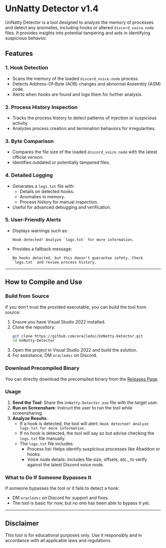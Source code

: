 # UnNatty Detector v1.4

UnNatty Detector is a tool designed to analyze the memory of processes and detect any anomalies, including hooks or altered `discord_voice.node` files. It provides insights into potential tampering and aids in identifying suspicious behavior.

## Features

### 1. Hook Detection
- Scans the memory of the loaded `discord_voice.node` process.
- Detects Address-Of-Byte (AOB) changes and abnormal Assembly (ASM) code.
- Alerts when hooks are found and logs them for further analysis.

### 2. Process History Inspection
- Tracks the process history to detect patterns of injection or suspicious activity.
- Analyzes process creation and termination behaviors for irregularities.

### 3. Byte Comparison
- Compares the file size of the loaded `discord_voice.node` with the latest official version.
- Identifies outdated or potentially tampered files.

### 4. Detailed Logging
- Generates a `logs.txt` file with:
  - Details on detected hooks.
  - Anomalies in memory.
  - Process history for manual inspection.
- Useful for advanced debugging and verification.

### 5. User-Friendly Alerts
- Displays warnings such as:
  ```
  Hook detected! Analyze `logs.txt` for more information.
  ```
- Provides a fallback message:
  ```
  No hooks detected, but this doesn't guarantee safety. Check `logs.txt` and review process history.
  ```

---

## How to Compile and Use

### Build from Source
If you don’t trust the provided executable, you can build the tool from source:
1. Ensure you have Visual Studio 2022 installed.
2. Clone the repository:
   ```bash
   git clone https://github.com/oracledsc/UnNatty-Detector.git
   cd UnNatty-Detector
   ```
3. Open the project in Visual Studio 2022 and build the solution.
4. For assistance, DM `oracledsc` on Discord.

### Download Precompiled Binary
You can directly download the precompiled binary from the [Releases Page](https://github.com/oracledsc/UnNatty-Detector/releases/download/release/UnNatty-Detector.exe).

### Usage
1. **Send the Tool**: Share the `UnNatty-Detector.exe` file with the target user.
2. **Run on Screenshare**: Instruct the user to run the tool while screensharing.
3. **Analyze Results**:
   - If a hook is detected, the tool will alert: `Hook detected! Analyze logs.txt for more information.`
   - If no hook is detected, the tool will say so but advise checking the `logs.txt` file manually.
   - The `logs.txt` file includes:
     - Process list: Helps identify suspicious processes like Abaddon or hooks.
     - Voice node details: Includes file size, offsets, etc., to verify against the latest Discord voice node.

### What to Do If Someone Bypasses It
If someone bypasses the tool or it fails to detect a hook:
- DM `oracledsc` on Discord for support and fixes.
- The tool is basic for now, but no one has been able to bypass it yet.
  
---

## Disclaimer
This tool is for educational purposes only. Use it responsibly and in accordance with all applicable laws and regulations.
